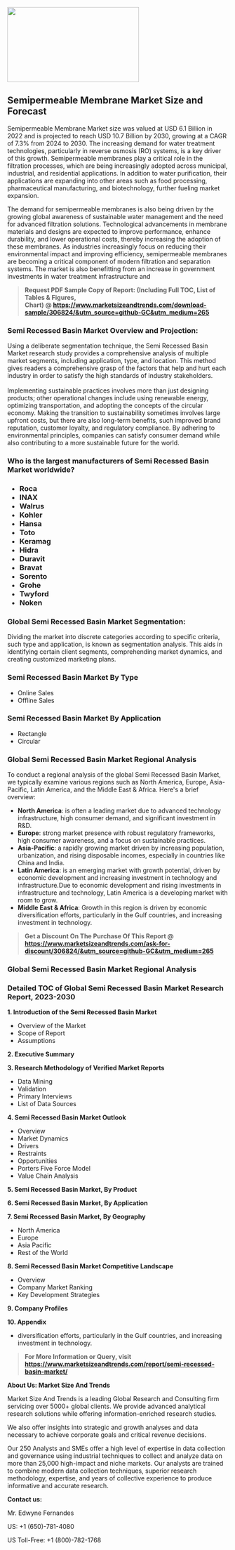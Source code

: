 <p><img class="alignnone size-medium wp-image-20088" src="https://ffe5etoiles.com/wp-content/uploads/2024/12/MST1-300x171.png" alt="" width="300" height="171" /></p><h2>Semipermeable Membrane Market Size and Forecast</h2><p>Semipermeable Membrane Market size was valued at USD 6.1 Billion in 2022 and is projected to reach USD 10.7 Billion by 2030, growing at a CAGR of 7.3% from 2024 to 2030. The increasing demand for water treatment technologies, particularly in reverse osmosis (RO) systems, is a key driver of this growth. Semipermeable membranes play a critical role in the filtration processes, which are being increasingly adopted across municipal, industrial, and residential applications. In addition to water purification, their applications are expanding into other areas such as food processing, pharmaceutical manufacturing, and biotechnology, further fueling market expansion.</p><p>The demand for semipermeable membranes is also being driven by the growing global awareness of sustainable water management and the need for advanced filtration solutions. Technological advancements in membrane materials and designs are expected to improve performance, enhance durability, and lower operational costs, thereby increasing the adoption of these membranes. As industries increasingly focus on reducing their environmental impact and improving efficiency, semipermeable membranes are becoming a critical component of modern filtration and separation systems. The market is also benefitting from an increase in government investments in water treatment infrastructure and</p><blockquote id="" class=""><strong>Request PDF Sample Copy of Report: (Including Full TOC, List of Tables &amp; Figures, Chart)&nbsp;@&nbsp;<strong><a href="https://www.marketsizeandtrends.com/download-sample/306824/&utm_source=github-GC&utm_medium=265" target="_blank">https://www.marketsizeandtrends.com/download-sample/306824/&utm_source=github-GC&utm_medium=265</a></strong></strong></blockquote><h3 id="" class="">Semi Recessed Basin Market&nbsp;Overview and Projection:</h3><p id="" class="">Using a deliberate segmentation technique, the Semi Recessed Basin Market research study provides a comprehensive analysis of multiple market segments, including application, type, and location. This method gives readers a comprehensive grasp of the factors that help and hurt each industry in order to satisfy the high standards of industry stakeholders. <br /> <br />Implementing sustainable practices involves more than just designing products; other operational changes include using renewable energy, optimizing transportation, and adopting the concepts of the circular economy. Making the transition to sustainability sometimes involves large upfront costs, but there are also long-term benefits, such improved brand reputation, customer loyalty, and regulatory compliance. By adhering to environmental principles, companies can satisfy consumer demand while also contributing to a more sustainable future for the world.</p><h3 id="" class="">Who is the largest manufacturers of&nbsp;Semi Recessed Basin Market worldwide?</h3><h3 class=""><p><ul><li>Roca </li><li> INAX </li><li> Walrus </li><li> Kohler </li><li> Hansa </li><li> Toto </li><li> Keramag </li><li> Hidra </li><li> Duravit </li><li> Bravat </li><li> Sorento </li><li> Grohe </li><li> Twyford </li><li> Noken</li></ul></p></h3><h3 id="" class="">Global&nbsp;Semi Recessed Basin Market Segmentation:</h3><p id="" class="">Dividing the market into discrete categories according to specific criteria, such type and application, is known as segmentation analysis. This aids in identifying certain client segments, comprehending market dynamics, and creating customized marketing plans.</p><h3 id="" class="">Semi Recessed Basin Market&nbsp;By Type</h3><p><p><ul><li>Online Sales</li><li> Offline Sales</p></li></ul></p></p><h3 id="" class="">Semi Recessed Basin Market&nbsp;By Application</h3><p class=""><p><ul><li>Rectangle</li><li> Circular</li></ul></p></p><h3 id="" class="">Global Semi Recessed Basin Market Regional Analysis</h3><p id="" class="">To conduct a regional analysis of the global Semi Recessed Basin Market, we typically examine various regions such as North America, Europe, Asia-Pacific, Latin America, and the Middle East &amp; Africa. Here's a brief overview:</p><ul><li><strong>North America</strong>: is often a leading market due to advanced technology infrastructure, high consumer demand, and significant investment in R&amp;D.</li><li><strong>Europe</strong>: strong market presence with robust regulatory frameworks, high consumer awareness, and a focus on sustainable practices.</li><li><strong>Asia-Pacific</strong>: a rapidly growing market driven by increasing population, urbanization, and rising disposable incomes, especially in countries like China and India.</li><li><strong>Latin America</strong>: is an emerging market with growth potential, driven by economic development and increasing investment in technology and infrastructure.Due to economic development and rising investments in infrastructure and technology, Latin America is a developing market with room to grow.</li><li><strong>Middle East &amp; Africa</strong>: Growth in this region is driven by economic diversification efforts, particularly in the Gulf countries, and increasing investment in technology.</li></ul><blockquote id="" class=""><strong>Get a Discount On The Purchase Of This Report @ <strong><a href="https://www.marketsizeandtrends.com/ask-for-discount/306824/&utm_source=github-GC&utm_medium=265" target="_blank">https://www.marketsizeandtrends.com/ask-for-discount/306824/&utm_source=github-GC&utm_medium=265</a></strong></strong></blockquote><h3 id="" class="">Global Semi Recessed Basin Market Regional Analysis</h3><h3 id="" class="">Detailed TOC of Global Semi Recessed Basin Market Research Report, 2023-2030</h3><p id="" class=""><strong>1. Introduction of the Semi Recessed Basin Market</strong></p><ul><li>Overview of the Market</li><li>Scope of Report</li><li>Assumptions</li></ul><p id="" class=""><strong>2. Executive Summary</strong></p><p id="" class=""><strong>3. Research Methodology of Verified Market Reports</strong></p><ul><li>Data Mining</li><li>Validation</li><li>Primary Interviews</li><li>List of Data Sources</li></ul><p id="" class=""><strong>4. Semi Recessed Basin Market Outlook</strong></p><ul><li>Overview</li><li>Market Dynamics</li><li>Drivers</li><li>Restraints</li><li>Opportunities</li><li>Porters Five Force Model</li><li>Value Chain Analysis</li></ul><p id="" class=""><strong>5. Semi Recessed Basin Market, By Product</strong></p><p id="" class=""><strong>6. Semi Recessed Basin Market, By Application</strong></p><p id="" class=""><strong>7. Semi Recessed Basin Market, By Geography</strong></p><ul><li>North America</li><li>Europe</li><li>Asia Pacific</li><li>Rest of the World</li></ul><p id="" class=""><strong>8. Semi Recessed Basin Market Competitive Landscape</strong></p><ul><li>Overview</li><li>Company Market Ranking</li><li>Key Development Strategies</li></ul><p id="" class=""><strong>9. Company Profiles</strong></p><p id="" class=""><strong>10. Appendix</strong></p><ul><li>diversification efforts, particularly in the Gulf countries, and increasing investment in technology.</li></ul><blockquote id="" class=""><strong>For More Information or Query, visit <strong><strong><a href="https://www.marketsizeandtrends.com/report/semi-recessed-basin-market/" target="_blank">https://www.marketsizeandtrends.com/report/semi-recessed-basin-market/</a></strong></strong></strong></blockquote><p id="" class=""><strong>About Us: Market Size And Trends</strong></p><p id="" class="">Market Size And Trends is a leading Global Research and Consulting firm servicing over 5000+ global clients. We provide advanced analytical research solutions while offering information-enriched research studies.</p><p id="" class="">We also offer insights into strategic and growth analyses and data necessary to achieve corporate goals and critical revenue decisions.</p><p id="" class="">Our 250 Analysts and SMEs offer a high level of expertise in data collection and governance using industrial techniques to collect and analyze data on more than 25,000 high-impact and niche markets. Our analysts are trained to combine modern data collection techniques, superior research methodology, expertise, and years of collective experience to produce informative and accurate research.</p><p id="" class=""><strong>Contact us:</strong></p><p id="" class="">Mr. Edwyne Fernandes</p><p id="" class="">US: +1 (650)-781-4080</p><p id="" class="">US Toll-Free: +1 (800)-782-1768</p>
